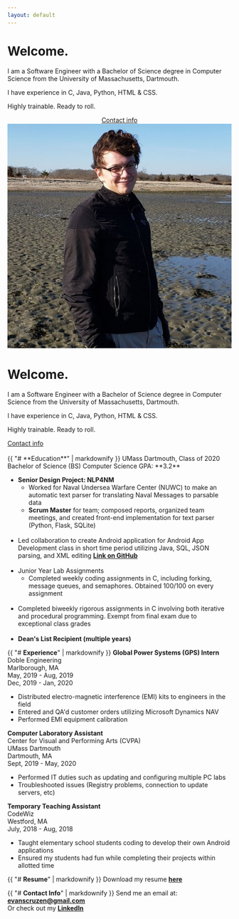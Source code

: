 ```yaml
---
layout: default
---
```


<link rel="apple-touch-icon" sizes="180x180" href="/favicon/apple-touch-icon.png">
<link rel="icon" type="image/png" sizes="32x32" href="/favicon/favicon-32x32.png">
<link rel="icon" type="image/png" sizes="16x16" href="/favicon/favicon-16x16.png">
<link rel="manifest" href="/site.webmanifest">
<link rel="mask-icon" href="/favicon/safari-pinned-tab.svg" color="#009cc9">
<meta name="msapplication-TileColor" content="#da532c">
<meta name="theme-color" content="#ffffff">

<div class="bip">
    <h1><b>Welcome.</b></h1>
    <p>I am a Software Engineer with a Bachelor of Science degree in Computer Science from the University of Massachusetts, Dartmouth.</p>
    <p>I have experience in C, Java, Python, HTML &amp; CSS.</p>
    <p>Highly trainable. Ready to roll.</p>
    <center><a href="#contact">Contact info</a></center>
</div>
<div class="container">
    <img class="container__image" src="assets/me.jpg"/>
    <div class="container__text">
        <div class="bop">
            <h1><b>Welcome.</b></h1>
            <p>I am a Software Engineer with a Bachelor of Science degree in Computer Science from the University of Massachusetts, Dartmouth.</p>
            <p>I have experience in C, Java, Python, HTML &amp; CSS.</p>
            <p>Highly trainable. Ready to roll.</p>
            <a href="#contact">Contact info</a><br><br />
        </div>
    </div>
</div>

<div style="clear:both" markdown="1">
{{ "# **Education**" | markdownify }}
UMass Dartmouth, Class of 2020  
Bachelor of Science (BS)  
Computer Science  
GPA: **3.2**  
  
* **Senior Design Project: NLP4NM**  
  * Worked for Naval Undersea Warfare Center (NUWC) to make an automatic text parser for translating Naval Messages to parsable data <!--[**Link on GitHub**](https://github.com/Wamadahama/NLP4NM/)  -->
  * **Scrum Master** for team; composed reports, organized team meetings, and created front-end implementation for text parser (Python, Flask, SQLite)  <br/><br/>
* Led collaboration to create Android application for Android App Development class in short time period utilizing Java, SQL, JSON parsing, and XML editing [**Link on GitHub**](https://github.com/tehvedo/fehunitbuilder)<br/><br/>
* Junior Year Lab Assignments
  * Completed weekly coding assignments in C, including forking, message queues, and semaphores. Obtained 100/100 on every assignment  <br/><br/>
* Completed biweekly rigorous assignments in C involving both iterative and procedural programming. Exempt from final exam due to exceptional class grades  <br/><br/>
* **Dean's List Recipient (multiple years)**

{{ "# **Experience**" | markdownify }}
**Global Power Systems (GPS) Intern**  
Doble Engineering  
Marlborough, MA  
May, 2019 - Aug, 2019  
Dec, 2019 - Jan, 2020  
* Distributed electro-magnetic interference (EMI) kits to engineers in the field  
* Entered and QA'd customer orders utilizing Microsoft Dynamics NAV  
* Performed EMI equipment calibration

**Computer Laboratory Assistant**  
Center for Visual and Performing Arts (CVPA)  
UMass Dartmouth  
Dartmouth, MA  
Sept, 2019 - May, 2020  
* Performed IT duties such as updating and configuring multiple PC labs  
* Troubleshooted issues (Registry problems, connection to update servers, etc)  

**Temporary Teaching Assistant**  
CodeWiz  
Westford, MA  
July, 2018 - Aug, 2018  
* Taught elementary school students coding to develop their own Android applications  
* Ensured my students had fun while completing their projects within allotted time  

{{ "# **Resume**" | markdownify }}
Download my resume [**here**](https://docs.google.com/document/d/1s4SIUuEENXUxwgMfRFg00Tr1pSFCsMaY7A9F86chPZI/edit?usp=sharing)

{{ "# **Contact Info**" | markdownify }}
Send me an email at: [**evanscruzen@gmail.com**](mailto:evanscruzen@gmail.com)  
Or check out my [**LinkedIn**](https://www.linkedin.com/in/evan-cruzen-486b63128)
</div><div><div id='contact'></div>
